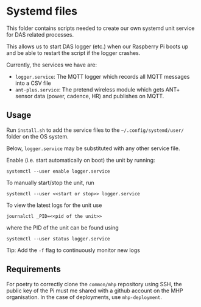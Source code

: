 # Systemd files

This folder contains scripts needed to create our own systemd unit service for DAS related processes.

This allows us to start DAS logger (etc.) when our Raspberry Pi boots up and be able to restart the script if the logger crashes.

Currently, the services we have are:

- `logger.service`: The MQTT logger which records all MQTT messages into a CSV file
- `ant-plus.service`: The pretend wireless module which gets ANT+ sensor data (power, cadence, HR) and publishes on MQTT.

## Usage

Run `install.sh` to add the service files to the `~/.config/systemd/user/` folder on the OS system.

Below, `logger.service` may be substituted with any other service file.

Enable (i.e. start automatically on boot) the unit by running:

```
systemctl --user enable logger.service
```

To manually start/stop the unit, run

```
systemctl --user <<start or stop>> logger.service
```

To view the latest logs for the unit use

```
journalctl _PID=<<pid of the unit>>
```

where the PID of the unit can be found using

```
systemctl --user status logger.service
```

Tip: Add the `-f` flag to continuously monitor new logs

## Requirements

For poetry to correctly clone the `common/mhp` repository using SSH, the public key of the Pi must me shared with a github account on the MHP organisation. In the case of deployments, use `mhp-deployment`.
